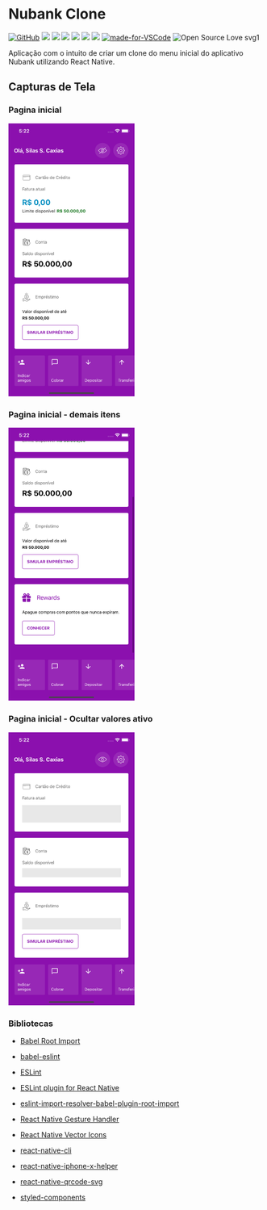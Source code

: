 # Nubank Clone

[![GitHub](https://img.shields.io/github/license/mashape/apistatus.svg)](https://github.com/osvaldokalvaitir/react-native-nubank/blob/master/LICENSE)
![](https://img.shields.io/github/package-json/v/osvaldokalvaitir/react-native-nubank.svg)
![](https://img.shields.io/github/last-commit/osvaldokalvaitir/react-native-nubank.svg?color=red)
![](https://img.shields.io/github/languages/top/osvaldokalvaitir/react-native-nubank.svg?color=yellow)
![](https://img.shields.io/github/languages/count/osvaldokalvaitir/react-native-nubank.svg?color=lightgrey)
![](https://img.shields.io/github/languages/code-size/osvaldokalvaitir/react-native-nubank.svg)
![](https://img.shields.io/github/repo-size/osvaldokalvaitir/react-native-nubank.svg?color=blueviolet)
[![made-for-VSCode](https://img.shields.io/badge/Made%20for-VSCode-1f425f.svg)](https://code.visualstudio.com/)
![Open Source Love svg1](https://badges.frapsoft.com/os/v1/open-source.svg?v=103)

Aplicação com o intuito de criar um clone do menu inicial do aplicativo Nubank utilizando React Native.

## Capturas de Tela

### Pagina inicial

<img src="home_1.png" width="250">

### Pagina inicial - demais itens

<img src="home_3.png" width="250">

### Pagina inicial - Ocultar valores ativo

<img src="home_2.png" width="250">

### Bibliotecas

- [Babel Root Import](https://github.com/osvaldokalvaitir/projects-settings/blob/master/nodejs/libs/babel-plugin-root-import.md)

- [babel-eslint](https://github.com/osvaldokalvaitir/projects-settings/blob/master/nodejs/libs/babel-eslint.md)

- [ESLint](https://github.com/osvaldokalvaitir/projects-settings/blob/master/nodejs/libs/eslint.md)

- [ESLint plugin for React Native](https://github.com/osvaldokalvaitir/projects-settings/blob/master/nodejs/libs/eslint-plugin-react-native.md)

- [eslint-import-resolver-babel-plugin-root-import](https://github.com/osvaldokalvaitir/projects-settings/blob/master/nodejs/libs/eslint-import-resolver-babel-plugin-root-import.md)

- [React Native Gesture Handler](https://github.com/osvaldokalvaitir/projects-settings/blob/master/nodejs/libs/react-native-gesture-handler.md)

- [React Native Vector Icons](https://github.com/osvaldokalvaitir/projects-settings/blob/master/nodejs/libs/react-native-vector-icons.md)

- [react-native-cli](https://github.com/osvaldokalvaitir/projects-settings/blob/master/nodejs/libs/react-native-cli.md)

- [react-native-iphone-x-helper](https://github.com/osvaldokalvaitir/projects-settings/blob/master/nodejs/libs/react-native-iphone-x-helper.md)

- [react-native-qrcode-svg](https://github.com/osvaldokalvaitir/projects-settings/blob/master/nodejs/libs/react-native-qrcode-svg.md)

- [styled-components](https://github.com/osvaldokalvaitir/projects-settings/blob/master/nodejs/libs/styled-components.md)
